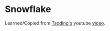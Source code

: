 # Snowflake
Learned/Copied from [Tsoding's](https://github.com/tsoding) youtube [video](https://www.youtube.com/watch?v=7_EV22SpDY4&t=6931s&pp=ygUbdHNvZGluZyBiYXNpYyBoYXMgcG90ZW50aWFs).
